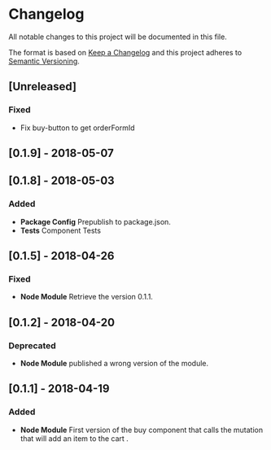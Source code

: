 # Changelog

All notable changes to this project will be documented in this file.

The format is based on [Keep a Changelog](http://keepachangelog.com/en/1.0.0/)
and this project adheres to [Semantic Versioning](http://semver.org/spec/v2.0.0.html).

## [Unreleased]
### Fixed 
- Fix buy-button to get orderFormId 

## [0.1.9] - 2018-05-07

## [0.1.8] - 2018-05-03

### Added

* **Package Config** Prepublish to package.json.
* **Tests** Component Tests

## [0.1.5] - 2018-04-26

### Fixed

* **Node Module** Retrieve the version 0.1.1.

## [0.1.2] - 2018-04-20

### Deprecated

* **Node Module** published a wrong version of the module.

## [0.1.1] - 2018-04-19

### Added

* **Node Module** First version of the buy component that calls the mutation that will add an item to the cart .
